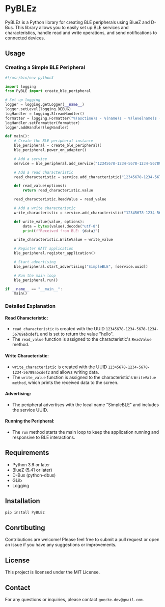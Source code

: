 # PyBLEz

PyBLEz is a Python library for creating BLE peripherals using BlueZ and D-Bus. This library allows you to easily set up BLE services and characteristics, handle read and write operations, and send notifications to connected devices.

## Usage

### Creating a Simple BLE Peripheral

```Python
#!/usr/bin/env python3

import logging
from PyBLE import create_ble_peripheral

# Set up logging
logger = logging.getLogger(__name__)
logger.setLevel(logging.DEBUG)
logHandler = logging.StreamHandler()
formatter = logging.Formatter("%(asctime)s - %(name)s - %(levelname)s - %(message)s")
logHandler.setFormatter(formatter)
logger.addHandler(logHandler)

def main():
    # Create the BLE peripheral instance
    ble_peripheral = create_ble_peripheral()
    ble_peripheral.power_on_adapter()

    # Add a service
    service = ble_peripheral.add_service("12345678-1234-5678-1234-56789abcdef0")

    # Add a read characteristic
    read_characteristic = service.add_characteristic("12345678-1234-5678-1234-56789abcdef1", ["read"], bytearray("hello", "utf-8"))

    def read_value(options):
        return read_characteristic.value

    read_characteristic.ReadValue = read_value

    # Add a write characteristic
    write_characteristic = service.add_characteristic("12345678-1234-5678-1234-56789abcdef2", ["write"], b"")

    def write_value(value, options):
        data = bytes(value).decode("utf-8")
        print(f"Received from BLE: {data}")

    write_characteristic.WriteValue = write_value

    # Register GATT application
    ble_peripheral.register_application()

    # Start advertising
    ble_peripheral.start_advertising("SimpleBLE", [service.uuid])

    # Run the main loop
    ble_peripheral.run()

if __name__ == "__main__":
    main()

```

### Detailed Explanation

#### Read Characteristic:

- `read_characteristic` is created with the UUID `12345678-1234-5678-1234-56789abcdef1` and is set to return the value "hello".
- The `read_value` function is assigned to the characteristic's `ReadValue` method.

#### Write Characteristic:

- `write_characteristic` is created with the UUID `12345678-1234-5678-1234-56789abcdef2` and allows writing data.
- The `write_value` function is assigned to the characteristic's `WriteValue method`, which prints the received data to the screen.

#### Advertising:

- The peripheral advertises with the local name "SimpleBLE" and includes the service UUID.

#### Running the Peripheral:

- The `run` method starts the main loop to keep the application running and responsive to BLE interactions.

## Requirements

- Python 3.6 or later
- BlueZ (5.41 or later)
- D-Bus (python-dbus)
- GLib
- Logging

## Installation

```Bash
pip install PyBLEz
```

## Conrtibuting

Contributions are welcome! Please feel free to submit a pull request or open an issue if you have any suggestions or improvements.

## License

This project is licensed under the MIT License.

## Contact

For any questions or inquiries, please contact `goecke.dev@gmail.com`.
